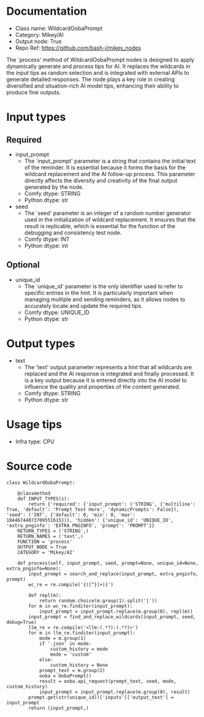 # Documentation
- Class name: WildcardOobaPrompt
- Category: Mikey/AI
- Output node: True
- Repo Ref: https://github.com/bash-j/mikey_nodes

The `process' method of WildcardOobaPrompt nodes is designed to apply dynamically generate and process tips for AI. It replaces the wildcards in the input tips as random selection and is integrated with external APIs to generate detailed responses. The node plays a key role in creating diversified and situation-rich AI model tips, enhancing their ability to produce fine outputs.

# Input types
## Required
- input_prompt
    - The `input_prompt' parameter is a string that contains the initial text of the reminder. It is essential because it forms the basis for the wildcard replacement and the AI follow-up process. This parameter directly affects the diversity and creativity of the final output generated by the node.
    - Comfy dtype: STRING
    - Python dtype: str
- seed
    - The `seed' parameter is an integer of a random number generator used in the initialization of wildcard replacement. It ensures that the result is replicable, which is essential for the function of the debugging and consistency test node.
    - Comfy dtype: INT
    - Python dtype: int
## Optional
- unique_id
    - The `unique_id' parameter is the only identifier used to refer to specific entries in the hint. It is particularly important when managing multiple and sending reminders, as it allows nodes to accurately locate and update the required tips.
    - Comfy dtype: UNIQUE_ID
    - Python dtype: str

# Output types
- text
    - The 'text' output parameter represents a hint that all wildcards are replaced and the AI response is integrated and finally processed. It is a key output because it is entered directly into the AI model to influence the quality and properties of the content generated.
    - Comfy dtype: STRING
    - Python dtype: str

# Usage tips
- Infra type: CPU

# Source code
```
class WildcardOobaPrompt:

    @classmethod
    def INPUT_TYPES(s):
        return {'required': {'input_prompt': ('STRING', {'multiline': True, 'default': 'Prompt Text Here', 'dynamicPrompts': False}), 'seed': ('INT', {'default': 0, 'min': 0, 'max': 18446744073709551615})}, 'hidden': {'unique_id': 'UNIQUE_ID', 'extra_pnginfo': 'EXTRA_PNGINFO', 'prompt': 'PROMPT'}}
    RETURN_TYPES = ('STRING',)
    RETURN_NAMES = ('text',)
    FUNCTION = 'process'
    OUTPUT_NODE = True
    CATEGORY = 'Mikey/AI'

    def process(self, input_prompt, seed, prompt=None, unique_id=None, extra_pnginfo=None):
        input_prompt = search_and_replace(input_prompt, extra_pnginfo, prompt)
        wc_re = re.compile('{([^}]+)}')

        def repl(m):
            return random.choice(m.group(1).split('|'))
        for m in wc_re.finditer(input_prompt):
            input_prompt = input_prompt.replace(m.group(0), repl(m))
        input_prompt = find_and_replace_wildcards(input_prompt, seed, debug=True)
        llm_re = re.compile('<llm:(.*?):(.*?)>')
        for m in llm_re.finditer(input_prompt):
            mode = m.group(1)
            if '.json' in mode:
                custom_history = mode
                mode = 'custom'
            else:
                custom_history = None
            prompt_text = m.group(2)
            ooba = OobaPrompt()
            result = ooba.api_request(prompt_text, seed, mode, custom_history)
            input_prompt = input_prompt.replace(m.group(0), result)
        prompt.get(str(unique_id))['inputs']['output_text'] = input_prompt
        return (input_prompt,)
```